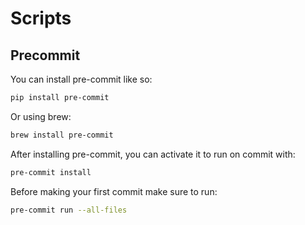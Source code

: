 # Scripts

## Precommit

You can install pre-commit like so:

```sh
pip install pre-commit
```

Or using brew:

```sh
brew install pre-commit
```

After installing pre-commit, you can activate it to run on commit with:

```sh
pre-commit install
```

Before making your first commit make sure to run:

```sh
pre-commit run --all-files
```
